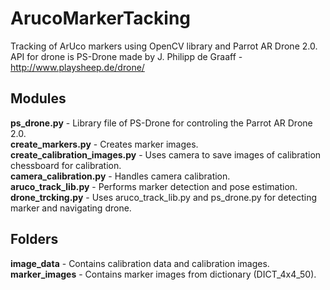 # ArucoMarkerTacking

Tracking of ArUco markers using OpenCV library and Parrot AR Drone 2.0. API for drone is PS-Drone made by  J. Philipp de Graaff - http://www.playsheep.de/drone/

## Modules
**ps_drone.py** - Library file of PS-Drone for controling the Parrot AR Drone 2.0.</br>
**create_markers.py** - Creates marker images.</br>
**create_calibration_images.py** - Uses camera to save images of calibration chessboard for calibration.</br>
**camera_calibration.py** - Handles camera calibration.</br>
**aruco_track_lib.py** - Performs marker detection and pose estimation.</br>
**drone_trcking.py** - Uses aruco_track_lib.py and ps_drone.py for detecting marker and navigating drone.</br>

## Folders
**image_data** - Contains calibration data and calibration images.</br>
**marker_images** - Contains marker images from dictionary (DICT_4x4_50).</br>
